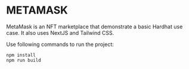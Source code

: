 # METAMASK

MetaMask is an NFT marketplace that demonstrate a basic Hardhat use case. It also uses NextJS and Tailwind CSS. 


Use following commands to run the project:  
```
npm install 
npm run build
```


